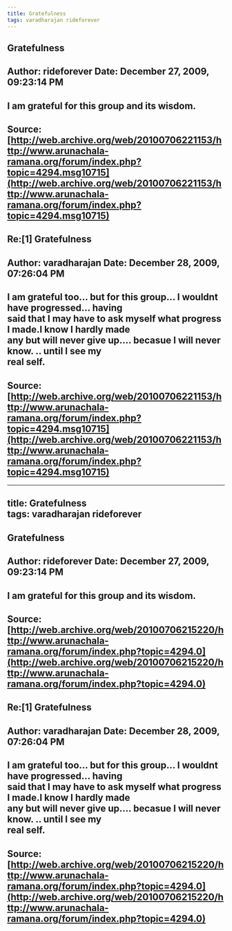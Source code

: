 ```yaml
--- 
title: Gratefulness   
tags: varadharajan rideforever  
---  
```

## Gratefulness  
Author: rideforever         Date: December 27, 2009, 09:23:14 PM  
---  
I am grateful for this group and its wisdom.
 ---  
Source:[http://web.archive.org/web/20100706221153/http://www.arunachala-ramana.org/forum/index.php?topic=4294.msg10715](http://web.archive.org/web/20100706221153/http://www.arunachala-ramana.org/forum/index.php?topic=4294.msg10715)   
---  

## Re:[1] Gratefulness  
Author: varadharajan        Date: December 28, 2009, 07:26:04 PM  
---  
I am grateful too... but for this group... I wouldnt have progressed... having  
said that I may have to ask myself what progress I made.I know I hardly made  
any but will never give up.... becasue I will never know. .. until I see my  
real self.
 ---  
Source:[http://web.archive.org/web/20100706221153/http://www.arunachala-ramana.org/forum/index.php?topic=4294.msg10715](http://web.archive.org/web/20100706221153/http://www.arunachala-ramana.org/forum/index.php?topic=4294.msg10715)   
---  

--- 
title: Gratefulness   
tags: varadharajan rideforever  
---  
## Gratefulness  
Author: rideforever         Date: December 27, 2009, 09:23:14 PM  
---  
I am grateful for this group and its wisdom.
 ---  
Source:[http://web.archive.org/web/20100706215220/http://www.arunachala-ramana.org/forum/index.php?topic=4294.0](http://web.archive.org/web/20100706215220/http://www.arunachala-ramana.org/forum/index.php?topic=4294.0)   
---  

## Re:[1] Gratefulness  
Author: varadharajan        Date: December 28, 2009, 07:26:04 PM  
---  
I am grateful too... but for this group... I wouldnt have progressed... having  
said that I may have to ask myself what progress I made.I know I hardly made  
any but will never give up.... becasue I will never know. .. until I see my  
real self.
 ---  
Source:[http://web.archive.org/web/20100706215220/http://www.arunachala-ramana.org/forum/index.php?topic=4294.0](http://web.archive.org/web/20100706215220/http://www.arunachala-ramana.org/forum/index.php?topic=4294.0)   
---  

